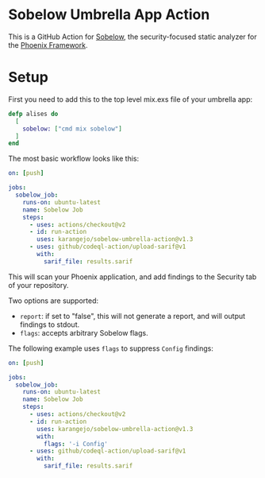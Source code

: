 # Sobelow Umbrella App Action

This is a GitHub Action for [Sobelow](https://github.com/nccgroup/sobelow), the security-focused static analyzer for the [Phoenix Framework](https://www.phoenixframework.org/).

# Setup

First you need to add this to the top level mix.exs file of your umbrella app:

```elixir
defp alises do
  [
    sobelow: ["cmd mix sobelow"]
  ]
end

```

The most basic workflow looks like this:

```yaml
on: [push]

jobs:
  sobelow_job:
    runs-on: ubuntu-latest
    name: Sobelow Job
    steps:
      - uses: actions/checkout@v2
      - id: run-action
        uses: karangejo/sobelow-umbrella-action@v1.3
      - uses: github/codeql-action/upload-sarif@v1
        with:
          sarif_file: results.sarif
```

This will scan your Phoenix application, and add findings to the Security tab of your repository. 

Two options are supported:

* `report`: if set to "false", this will not generate a report, and will output findings to stdout. 
* `flags`: accepts arbitrary Sobelow flags.

The following example uses `flags` to suppress `Config` findings:

```yaml
on: [push]

jobs:
  sobelow_job:
    runs-on: ubuntu-latest
    name: Sobelow Job
    steps:
      - uses: actions/checkout@v2
      - id: run-action
        uses: karangejo/sobelow-umbrella-action@v1.3
        with:
          flags: '-i Config'
      - uses: github/codeql-action/upload-sarif@v1
        with:
          sarif_file: results.sarif
```
